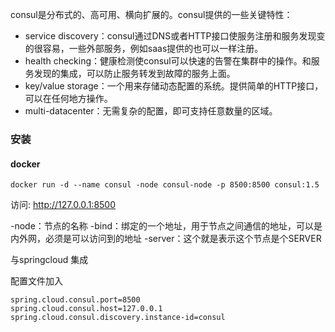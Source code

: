 consul是分布式的、高可用、横向扩展的。consul提供的一些关键特性：
* service discovery：consul通过DNS或者HTTP接口使服务注册和服务发现变的很容易，一些外部服务，例如saas提供的也可以一样注册。
* health checking：健康检测使consul可以快速的告警在集群中的操作。和服务发现的集成，可以防止服务转发到故障的服务上面。
* key/value storage：一个用来存储动态配置的系统。提供简单的HTTP接口，可以在任何地方操作。
* multi-datacenter：无需复杂的配置，即可支持任意数量的区域。

### 安装
#### docker
```
docker run -d --name consul -node consul-node -p 8500:8500 consul:1.5
```
访问: http://127.0.0.1:8500

-node：节点的名称 
-bind：绑定的一个地址，用于节点之间通信的地址，可以是内外网，必须是可以访问到的地址 
-server：这个就是表示这个节点是个SERVER



与springcloud 集成

配置文件加入

```
spring.cloud.consul.port=8500
spring.cloud.consul.host=127.0.0.1
spring.cloud.consul.discovery.instance-id=consul
```